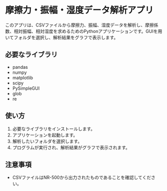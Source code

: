 # 摩擦力・振幅・湿度データ解析アプリ

このアプリは、CSVファイルから摩擦力、振幅、湿度データを解析し、摩擦係数、相対振幅、相対湿度を求めるためのPythonアプリケーションです。GUIを用いてフォルダを選択し、解析結果をグラフで表示します。

## 必要なライブラリ

- pandas
- numpy
- matplotlib
- scipy
- PySimpleGUI
- glob
- re

## 使い方

1. 必要なライブラリをインストールします。
2. アプリケーションを起動します。
3. 解析したいフォルダを選択します。
4. プログラムが実行され、解析結果がグラフで表示されます。

## 注意事項

- CSVファイルはNR-500から出力されたものであることを確認してください。